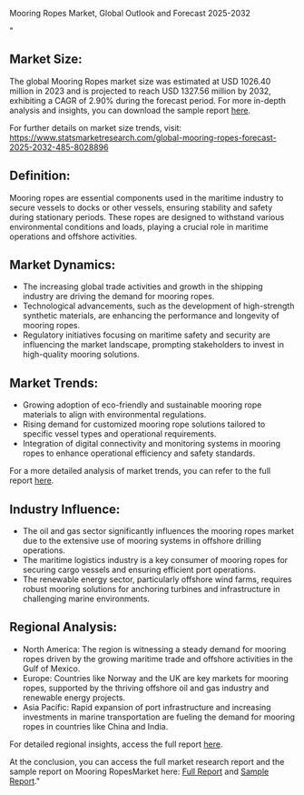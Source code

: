 Mooring Ropes Market, Global Outlook and Forecast 2025-2032 

"<h2>Market Size:</h2>
<p>The global Mooring Ropes market size was estimated at USD 1026.40 million in 2023 and is projected to reach USD 1327.56 million by 2032, exhibiting a CAGR of 2.90% during the forecast period. For more in-depth analysis and insights, you can download the sample report <a href='https://www.statsmarketresearch.com/download-free-sample/8028896/global-mooring-ropes-forecast-2025-2032-485'>here</a>.</p>
<p>For further details on market size trends, visit: <a href='https://www.statsmarketresearch.com/global-mooring-ropes-forecast-2025-2032-485-8028896'>https://www.statsmarketresearch.com/global-mooring-ropes-forecast-2025-2032-485-8028896</a></p>

<h2>Definition:</h2>
<p>Mooring ropes are essential components used in the maritime industry to secure vessels to docks or other vessels, ensuring stability and safety during stationary periods. These ropes are designed to withstand various environmental conditions and loads, playing a crucial role in maritime operations and offshore activities.</p>

<h2>Market Dynamics:</h2>
<ul>
  <li>The increasing global trade activities and growth in the shipping industry are driving the demand for mooring ropes.</li>
  <li>Technological advancements, such as the development of high-strength synthetic materials, are enhancing the performance and longevity of mooring ropes.</li>
  <li>Regulatory initiatives focusing on maritime safety and security are influencing the market landscape, prompting stakeholders to invest in high-quality mooring solutions.</li>
</ul>

<h2>Market Trends:</h2>
<ul>
  <li>Growing adoption of eco-friendly and sustainable mooring rope materials to align with environmental regulations.</li>
  <li>Rising demand for customized mooring rope solutions tailored to specific vessel types and operational requirements.</li>
  <li>Integration of digital connectivity and monitoring systems in mooring ropes to enhance operational efficiency and safety standards.</li>
</ul>
<p>For a more detailed analysis of market trends, you can refer to the full report <a href='https://www.statsmarketresearch.com/global-mooring-ropes-forecast-2025-2032-485-8028896'>here</a>.</p>

<h2>Industry Influence:</h2>
<ul>
  <li>The oil and gas sector significantly influences the mooring ropes market due to the extensive use of mooring systems in offshore drilling operations.</li>
  <li>The maritime logistics industry is a key consumer of mooring ropes for securing cargo vessels and ensuring efficient port operations.</li>
  <li>The renewable energy sector, particularly offshore wind farms, requires robust mooring solutions for anchoring turbines and infrastructure in challenging marine environments.</li>
</ul>

<h2>Regional Analysis:</h2>
<ul>
  <li>North America: The region is witnessing a steady demand for mooring ropes driven by the growing maritime trade and offshore activities in the Gulf of Mexico.</li>
  <li>Europe: Countries like Norway and the UK are key markets for mooring ropes, supported by the thriving offshore oil and gas industry and renewable energy projects.</li>
  <li>Asia Pacific: Rapid expansion of port infrastructure and increasing investments in marine transportation are fueling the demand for mooring ropes in countries like China and India.</li>
</ul>
<p>For detailed regional insights, access the full report <a href='https://www.statsmarketresearch.com/global-mooring-ropes-forecast-2025-2032-485-8028896'>here</a>.</p>

At the conclusion, you can access the full market research report and the sample report on Mooring RopesMarket here: <a href='https://www.statsmarketresearch.com/global-mooring-ropes-forecast-2025-2032-485-8028896'>Full Report</a> and <a href='https://www.statsmarketresearch.com/download-free-sample/8028896/global-mooring-ropes-forecast-2025-2032-485'>Sample Report</a>."
